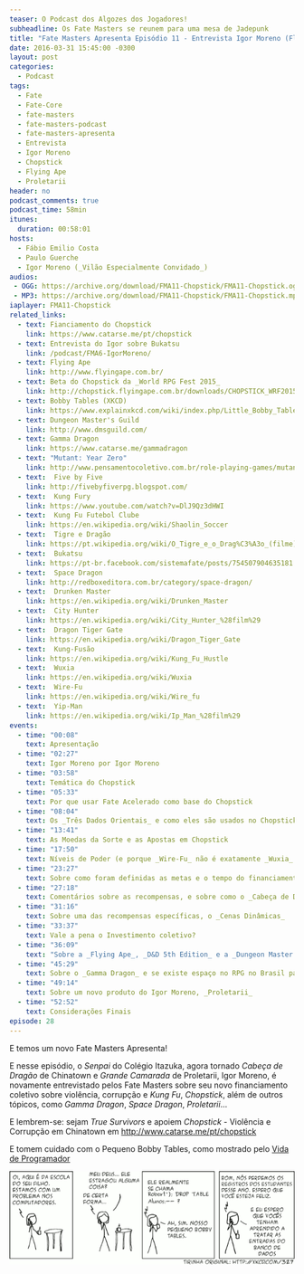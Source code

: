 ```yaml
---
teaser: O Podcast dos Algozes dos Jogadores!
subheadline: Os Fate Masters se reunem para uma mesa de Jadepunk
title: "Fate Masters Apresenta Episódio 11 - Entrevista Igor Moreno (Flying Ape - Chopstick)"
date: 2016-03-31 15:45:00 -0300
layout: post
categories:
  - Podcast
tags:
  - Fate
  - Fate-Core
  - fate-masters
  - fate-masters-podcast
  - fate-masters-apresenta
  - Entrevista
  - Igor Moreno
  - Chopstick
  - Flying Ape
  - Proletarii
header: no
podcast_comments: true 
podcast_time: 58min
itunes:
  duration: 00:58:01
hosts:
  - Fábio Emilio Costa
  - Paulo Guerche
  - Igor Moreno (_Vilão Especialmente Convidado_)
audios:
 - OGG: https://archive.org/download/FMA11-Chopstick/FMA11-Chopstick.ogg
 - MP3: https://archive.org/download/FMA11-Chopstick/FMA11-Chopstick.mp3
iaplayer: FMA11-Chopstick
related_links:
  - text: Fianciamento do Chopstick
    link: https://www.catarse.me/pt/chopstick
  - text: Entrevista do Igor sobre Bukatsu
    link: /podcast/FMA6-IgorMoreno/
  - text: Flying Ape
    link: http://www.flyingape.com.br/
  - text: Beta do Chopstick da _World RPG Fest 2015_
    link: http://chopstick.flyingape.com.br/downloads/CHOPSTICK_WRF2015.pdf
  - text: Bobby Tables (XKCD)
    link: https://www.explainxkcd.com/wiki/index.php/Little_Bobby_Tables
  - text: Dungeon Master's Guild
    link: http://www.dmsguild.com/
  - text: Gamma Dragon
    link: https://www.catarse.me/gammadragon
  - text: "Mutant: Year Zero"
    link: http://www.pensamentocoletivo.com.br/role-playing-games/mutant-ano-zero/
  - text:  Five by Five
    link: http://fivebyfiverpg.blogspot.com/
  - text:  Kung Fury
    link: https://www.youtube.com/watch?v=DlJ9Qz3dHWI
  - text:  Kung Fu Futebol Clube
    link: https://en.wikipedia.org/wiki/Shaolin_Soccer
  - text:  Tigre e Dragão
    link: https://pt.wikipedia.org/wiki/O_Tigre_e_o_Drag%C3%A3o_(filme)
  - text:  Bukatsu
    link: https://pt-br.facebook.com/sistemafate/posts/754507904635181
  - text:  Space Dragon
    link: http://redboxeditora.com.br/category/space-dragon/
  - text:  Drunken Master
    link: https://en.wikipedia.org/wiki/Drunken_Master
  - text:  City Hunter
    link: https://en.wikipedia.org/wiki/City_Hunter_%28film%29
  - text:  Dragon Tiger Gate
    link: https://en.wikipedia.org/wiki/Dragon_Tiger_Gate
  - text:  Kung-Fusão
    link: https://en.wikipedia.org/wiki/Kung_Fu_Hustle
  - text:  Wuxia
    link: https://en.wikipedia.org/wiki/Wuxia
  - text:  Wire-Fu
    link: https://en.wikipedia.org/wiki/Wire_fu
  - text:  Yip-Man
    link: https://en.wikipedia.org/wiki/Ip_Man_%28film%29
events:
  - time: "00:08"
    text: Apresentação
  - time: "02:27"
    text: Igor Moreno por Igor Moreno
  - time: "03:58"
    text: Temática do Chopstick
  - time: "05:33"
    text: Por que usar Fate Acelerado como base do Chopstick
  - time: "08:04"
    text: Os _Três Dados Orientais_ e como eles são usados no Chopstick
  - time: "13:41"
    text: As Moedas da Sorte e as Apostas em Chopstick
  - time: "17:50"
    text: Níveis de Poder (e porque _Wire-Fu_ não é exatamente _Wuxia_ e vice-versa)
  - time: "23:27"
    text: Sobre como foram definidas as metas e o tempo do financiamento coletivo (e ___Começando o Jabá___)
  - time: "27:18"
    text: Comentários sobre as recompensas, e sobre como o _Cabeça de Dragão_ esgotou-se rapidamente
  - time: "31:16"
    text: Sobre uma das recompensas específicas, o _Cenas Dinâmicas_
  - time: "33:37"
    text: Vale a pena o Investimento coletivo?
  - time: "36:09"
    text: "Sobre a _Flying Ape_, _D&D 5th Edition_ e a _Dungeon Master's Guild_"
  - time: "45:29"
    text: Sobre o _Gamma Dragon_ e se existe espaço no RPG no Brasil para cenários pós-apocalipticos
  - time: "49:14"
    text: Sobre um novo produto do Igor Moreno, _Proletarii_
  - time: "52:52"
    text: Considerações Finais
episode: 28
---
```


E temos um novo Fate Masters Apresenta!

E nesse episódio, o _Senpai_ do Colégio Itazuka, agora tornado _Cabeça de Dragão_ de Chinatown e _Grande Camarada_ de Proletarii, Igor Moreno, é novamente entrevistado pelos Fate Masters sobre seu novo financiamento coletivo sobre violência, corrupção e _Kung Fu_, _Chopstick_, além de outros tópicos, como _Gamma Dragon_, _Space Dragon_, _Proletarii_...

E lembrem-se: sejam _True Survivors_ e apoiem _Chopstick_ - Violência e Corrupção em Chinatown em <http://www.catarse.me/pt/chopstick>

E tomem cuidado com o Pequeno Bobby Tables, como mostrado pelo [Vida de Programador](http://vidadeprogramador.com.br/2013/05/22/excepcionalmente-uma-boa-tirinha/)

![[O pequeno Bobby Tables](/images/bobbytables.png)](/images/bobbytables.png)
